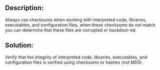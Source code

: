 ## Description:

Always use checksums when working with interpreted code, libraries, executables,
and configuration files, when these checksums do not match you can determine that
these files are corrupted or backdoor-ed.

## Solution:

Verify that the integrity of interpreted code, libraries, executables, and configuration
files is verified using checksums or hashes (not MD5).
